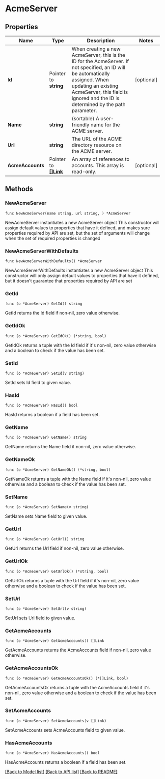 # AcmeServer

## Properties

Name | Type | Description | Notes
------------ | ------------- | ------------- | -------------
**Id** | Pointer to **string** | When creating a new AcmeServer, this is the ID for the AcmeServer. If not specified, an ID will be automatically assigned. When updating an existing AcmeServer, this field is ignored and the ID is determined by the path parameter. | [optional] 
**Name** | **string** | (sortable) A user-friendly name for the ACME server. | 
**Url** | **string** | The URL of the ACME directory resource on the ACME server. | 
**AcmeAccounts** | Pointer to [**[]Link**](Link.md) | An array of references to accounts. This array is read-only. | [optional] 

## Methods

### NewAcmeServer

`func NewAcmeServer(name string, url string, ) *AcmeServer`

NewAcmeServer instantiates a new AcmeServer object
This constructor will assign default values to properties that have it defined,
and makes sure properties required by API are set, but the set of arguments
will change when the set of required properties is changed

### NewAcmeServerWithDefaults

`func NewAcmeServerWithDefaults() *AcmeServer`

NewAcmeServerWithDefaults instantiates a new AcmeServer object
This constructor will only assign default values to properties that have it defined,
but it doesn't guarantee that properties required by API are set

### GetId

`func (o *AcmeServer) GetId() string`

GetId returns the Id field if non-nil, zero value otherwise.

### GetIdOk

`func (o *AcmeServer) GetIdOk() (*string, bool)`

GetIdOk returns a tuple with the Id field if it's non-nil, zero value otherwise
and a boolean to check if the value has been set.

### SetId

`func (o *AcmeServer) SetId(v string)`

SetId sets Id field to given value.

### HasId

`func (o *AcmeServer) HasId() bool`

HasId returns a boolean if a field has been set.

### GetName

`func (o *AcmeServer) GetName() string`

GetName returns the Name field if non-nil, zero value otherwise.

### GetNameOk

`func (o *AcmeServer) GetNameOk() (*string, bool)`

GetNameOk returns a tuple with the Name field if it's non-nil, zero value otherwise
and a boolean to check if the value has been set.

### SetName

`func (o *AcmeServer) SetName(v string)`

SetName sets Name field to given value.


### GetUrl

`func (o *AcmeServer) GetUrl() string`

GetUrl returns the Url field if non-nil, zero value otherwise.

### GetUrlOk

`func (o *AcmeServer) GetUrlOk() (*string, bool)`

GetUrlOk returns a tuple with the Url field if it's non-nil, zero value otherwise
and a boolean to check if the value has been set.

### SetUrl

`func (o *AcmeServer) SetUrl(v string)`

SetUrl sets Url field to given value.


### GetAcmeAccounts

`func (o *AcmeServer) GetAcmeAccounts() []Link`

GetAcmeAccounts returns the AcmeAccounts field if non-nil, zero value otherwise.

### GetAcmeAccountsOk

`func (o *AcmeServer) GetAcmeAccountsOk() (*[]Link, bool)`

GetAcmeAccountsOk returns a tuple with the AcmeAccounts field if it's non-nil, zero value otherwise
and a boolean to check if the value has been set.

### SetAcmeAccounts

`func (o *AcmeServer) SetAcmeAccounts(v []Link)`

SetAcmeAccounts sets AcmeAccounts field to given value.

### HasAcmeAccounts

`func (o *AcmeServer) HasAcmeAccounts() bool`

HasAcmeAccounts returns a boolean if a field has been set.


[[Back to Model list]](../README.md#documentation-for-models) [[Back to API list]](../README.md#documentation-for-api-endpoints) [[Back to README]](../README.md)


